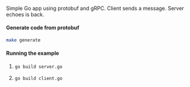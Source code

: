 ####

Simple Go app using protobuf and gRPC.  Client sends a message.  Server echoes is back.

#### Generate code from protobuf

```bash
make generate
```

#### Running the example

1.
   ```bash
   go build server.go
   ```
1.
   ```bash
   go build client.go
   ```
